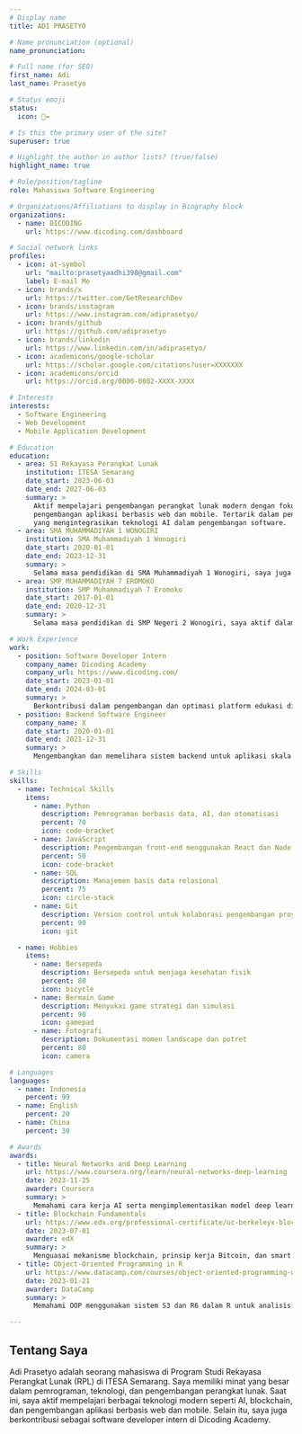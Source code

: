 ```yaml
---
# Display name
title: ADI PRASETYO

# Name pronunciation (optional)
name_pronunciation: 

# Full name (for SEO)
first_name: Adi
last_name: Prasetyo

# Status emoji
status:
  icon: 🙂‍↔️

# Is this the primary user of the site?
superuser: true

# Highlight the author in author lists? (true/false)
highlight_name: true

# Role/position/tagline
role: Mahasiswa Software Engineering

# Organizations/Affiliations to display in Biography block
organizations:
  - name: DICODING
    url: https://www.dicoding.com/dashboard

# Social network links
profiles:
  - icon: at-symbol
    url: "mailto:prasetyaadhi398@gmail.com"
    label: E-mail Me
  - icon: brands/x
    url: https://twitter.com/GetResearchDev
  - icon: brands/instagram
    url: https://www.instagram.com/adiprasetyo/
  - icon: brands/github
    url: https://github.com/adiprasetyo
  - icon: brands/linkedin
    url: https://www.linkedin.com/in/adiprasetyo/
  - icon: academicons/google-scholar
    url: https://scholar.google.com/citations?user=XXXXXXX
  - icon: academicons/orcid
    url: https://orcid.org/0000-0002-XXXX-XXXX

# Interests
interests:
  - Software Engineering
  - Web Development
  - Mobile Application Development

# Education
education:
  - area: S1 Rekayasa Perangkat Lunak
    institution: ITESA Semarang
    date_start: 2023-06-03
    date_end: 2027-06-03
    summary: >
      Aktif mempelajari pengembangan perangkat lunak modern dengan fokus pada
      pengembangan aplikasi berbasis web dan mobile. Tertarik dalam penelitian
      yang mengintegrasikan teknologi AI dalam pengembangan software.
  - area: SMA MUHAMMADIYAH 1 WONOGIRI
    institution: SMA Muhammadiyah 1 Wonogiri
    date_start: 2020-01-01
    date_end: 2023-12-31
    summary: >
      Selama masa pendidikan di SMA Muhammadiyah 1 Wonogiri, saya juga secara aktif mengikuti kursus-kursus online dari platform terkenal seperti Dicoding, Coursera, dan edX. Fokus pembelajaran mencakup pemrograman, data science, kecerdasan buatan (AI), dan blockchain, yang memperluas keterampilan teknis dan wawasan saya dalam teknologi terkini.
  - area: SMP MUHAMMADIYAH 7 EROMOKO
    institution: SMP Muhammadiyah 7 Eromoko
    date_start: 2017-01-01
    date_end: 2020-12-31
    summary: >
      Selama masa pendidikan di SMP Negeri 2 Wonogiri, saya aktif dalam kegiatan ekstrakurikuler dan mulai mengembangkan minat dalam teknologi dan pemrograman. Pengalaman ini menjadi fondasi untuk minat saya di bidang teknologi dan pendidikan lebih lanjut.

# Work Experience
work:
  - position: Software Developer Intern
    company_name: Dicoding Academy
    company_url: https://www.dicoding.com/
    date_start: 2023-01-01
    date_end: 2024-03-01
    summary: >
      Berkontribusi dalam pengembangan dan optimasi platform edukasi digital.
  - position: Backend Software Engineer
    company_name: X
    date_start: 2020-01-01
    date_end: 2021-12-31
    summary: >
      Mengembangkan dan memelihara sistem backend untuk aplikasi skala besar.

# Skills
skills:
  - name: Technical Skills
    items:
      - name: Python
        description: Pemrograman berbasis data, AI, dan otomatisasi
        percent: 70
        icon: code-bracket
      - name: JavaScript
        description: Pengembangan front-end menggunakan React dan Node.js
        percent: 50
        icon: code-bracket
      - name: SQL
        description: Manajemen basis data relasional
        percent: 75
        icon: circle-stack
      - name: Git
        description: Version control untuk kolaborasi pengembangan proyek
        percent: 90
        icon: git

  - name: Hobbies
    items:
      - name: Bersepeda
        description: Bersepeda untuk menjaga kesehatan fisik
        percent: 80
        icon: bicycle
      - name: Bermain Game
        description: Menyukai game strategi dan simulasi
        percent: 90
        icon: gamepad
      - name: Fotografi
        description: Dokumentasi momen landscape dan potret
        percent: 80
        icon: camera

# Languages
languages:
  - name: Indonesia
    percent: 99
  - name: English
    percent: 20
  - name: China
    percent: 30

# Awards
awards:
  - title: Neural Networks and Deep Learning
    url: https://www.coursera.org/learn/neural-networks-deep-learning
    date: 2023-11-25
    awarder: Coursera
    summary: >
      Memahami cara kerja AI serta mengimplementasikan model deep learning.
  - title: Blockchain Fundamentals
    url: https://www.edx.org/professional-certificate/uc-berkeleyx-blockchain-fundamentals
    date: 2023-07-01
    awarder: edX
    summary: >
      Menguasai mekanisme blockchain, prinsip kerja Bitcoin, dan smart contract.
  - title: Object-Oriented Programming in R
    url: https://www.datacamp.com/courses/object-oriented-programming-with-s3-and-r6-in-r
    date: 2023-01-21
    awarder: DataCamp
    summary: >
      Memahami OOP menggunakan sistem S3 dan R6 dalam R untuk analisis data.

---
```


## Tentang Saya

Adi Prasetyo adalah seorang mahasiswa di Program Studi Rekayasa Perangkat Lunak (RPL) di ITESA Semarang. Saya memiliki minat yang besar dalam pemrograman, teknologi, dan pengembangan perangkat lunak. Saat ini, saya aktif mempelajari berbagai teknologi modern seperti AI, blockchain, dan pengembangan aplikasi berbasis web dan mobile. Selain itu, saya juga berkontribusi sebagai software developer intern di Dicoding Academy.
